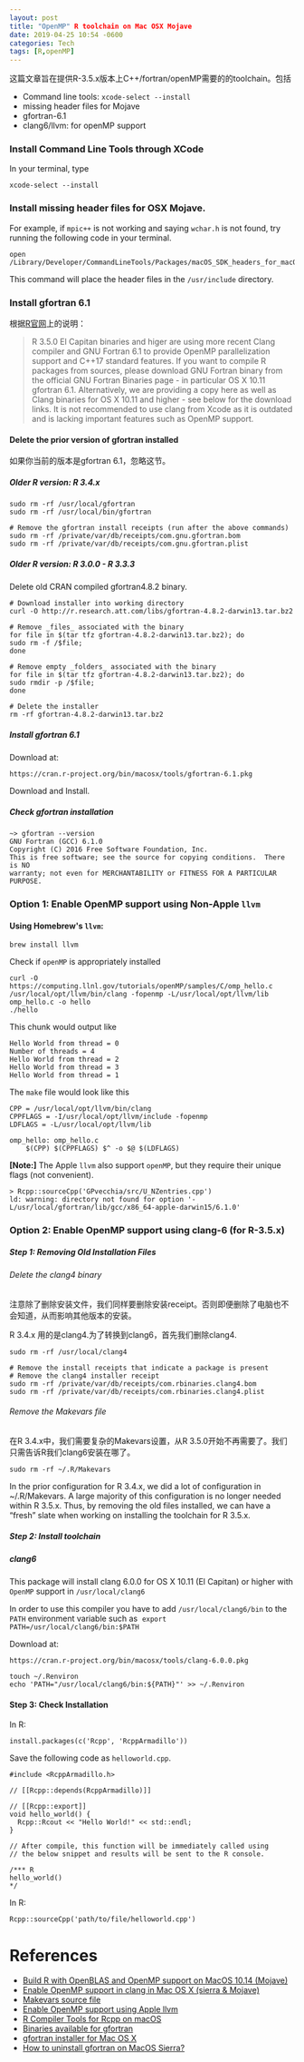 ```yaml
---
layout: post
title: "OpenMP" R toolchain on Mac OSX Mojave
date: 2019-04-25 10:54 -0600
categories: Tech
tags: [R,openMP]
---
```


这篇文章旨在提供R-3.5.x版本上C++/fortran/openMP需要的的toolchain。包括
- Command line tools: `xcode-select --install`
- missing header files for Mojave
- gfortran-6.1
- clang6/llvm: for openMP support

### Install Command Line Tools through XCode

In your terminal, type
```
xcode-select --install
```

### Install missing header files for OSX Mojave.
For example, if `mpic++` is not working and saying `wchar.h` is not found, try running the following code in your terminal.

```
open /Library/Developer/CommandLineTools/Packages/macOS_SDK_headers_for_macOS_10.14.pkg
```

This command will place the header files in the `/usr/include` directory.

### Install gfortran 6.1
根据[R官网](https://cran.r-project.org/bin/macosx/tools/)上的说明：
> R 3.5.0 El Capitan binaries and higer are using more recent Clang compiler and GNU Fortran 6.1 to provide OpenMP parallelization support and C++17 standard features. If you want to compile R packages from sources, please download GNU Fortran binary from the official GNU Fortran Binaries page - in particular OS X 10.11 gfortran 6.1. Alternatively, we are providing a copy here as well as Clang binaries for OS X 10.11 and higher - see below for the download links. It is not recommended to use clang from Xcode as it is outdated and is lacking important features such as OpenMP support.

#### Delete the prior version of gfortran installed
如果你当前的版本是gfortran 6.1，忽略这节。

##### Older R version: R 3.4.x
```
sudo rm -rf /usr/local/gfortran
sudo rm -rf /usr/local/bin/gfortran

# Remove the gfortran install receipts (run after the above commands)
sudo rm -rf /private/var/db/receipts/com.gnu.gfortran.bom
sudo rm -rf /private/var/db/receipts/com.gnu.gfortran.plist
```

##### Older R version: R 3.0.0 - R 3.3.3
Delete old CRAN compiled gfortran4.8.2 binary.
```
# Download installer into working directory
curl -O http://r.research.att.com/libs/gfortran-4.8.2-darwin13.tar.bz2

# Remove _files_ associated with the binary
for file in $(tar tfz gfortran-4.8.2-darwin13.tar.bz2); do
sudo rm -f /$file;
done

# Remove empty _folders_ associated with the binary
for file in $(tar tfz gfortran-4.8.2-darwin13.tar.bz2); do
sudo rmdir -p /$file;
done

# Delete the installer
rm -rf gfortran-4.8.2-darwin13.tar.bz2
```

##### Install gfortran 6.1
Download at:
```
https://cran.r-project.org/bin/macosx/tools/gfortran-6.1.pkg
```
Download and Install.

##### Check gfortran installation
```
~> gfortran --version
GNU Fortran (GCC) 6.1.0
Copyright (C) 2016 Free Software Foundation, Inc.
This is free software; see the source for copying conditions.  There is NO
warranty; not even for MERCHANTABILITY or FITNESS FOR A PARTICULAR PURPOSE.
```


### Option 1: Enable OpenMP support using Non-Apple `llvm`

#### Using Homebrew's `llvm`:
```
brew install llvm
```

Check if `openMP` is appropriately installed
```
curl -O https://computing.llnl.gov/tutorials/openMP/samples/C/omp_hello.c
/usr/local/opt/llvm/bin/clang -fopenmp -L/usr/local/opt/llvm/lib omp_hello.c -o hello
./hello
```

This chunk would output like
```
Hello World from thread = 0
Number of threads = 4
Hello World from thread = 2
Hello World from thread = 3
Hello World from thread = 1
```

The `make` file would look like this
```
CPP = /usr/local/opt/llvm/bin/clang
CPPFLAGS = -I/usr/local/opt/llvm/include -fopenmp
LDFLAGS = -L/usr/local/opt/llvm/lib

omp_hello: omp_hello.c
    $(CPP) $(CPPFLAGS) $^ -o $@ $(LDFLAGS)
```

**[Note:]**
The Apple `llvm` also support `openMP`, but they require their unique flags (not convenient).

```{R}
> Rcpp::sourceCpp('GPvecchia/src/U_NZentries.cpp')
ld: warning: directory not found for option '-L/usr/local/gfortran/lib/gcc/x86_64-apple-darwin15/6.1.0'
```

### Option 2: Enable OpenMP support using clang-6 (for R-3.5.x)

##### Step 1: Removing Old Installation Files

###### Delete the clang4 binary
注意除了删除安装文件，我们同样要删除安装receipt。否则即便删除了电脑也不会知道，从而影响其他版本的安装。

R 3.4.x 用的是clang4.为了转换到clang6，首先我们删除clang4.

```
sudo rm -rf /usr/local/clang4

# Remove the install receipts that indicate a package is present
# Remove the clang4 installer receipt
sudo rm -rf /private/var/db/receipts/com.rbinaries.clang4.bom
sudo rm -rf /private/var/db/receipts/com.rbinaries.clang4.plist
```

###### Remove the Makevars file
在R 3.4.x中，我们需要复杂的Makevars设置，从R 3.5.0开始不再需要了。我们只需告诉R我们clang6安装在哪了。
```
sudo rm -rf ~/.R/Makevars
```
In the prior configuration for R 3.4.x, we did a lot of configuration in ~/.R/Makevars. A large majority of this configuration is no longer needed within R 3.5.x. Thus, by removing the old files installed, we can have a “fresh” slate when working on installing the toolchain for R 3.5.x.


##### Step 2: Install toolchain

##### clang6
This package will install clang 6.0.0 for OS X 10.11 (El Capitan) or higher with `OpenMP` support in `/usr/local/clang6`

In order to use this compiler you have to add `/usr/local/clang6/bin` to the `PATH` environment variable such as
 `export PATH=/usr/local/clang6/bin:$PATH`

Download at:
```
https://cran.r-project.org/bin/macosx/tools/clang-6.0.0.pkg
```

```
touch ~/.Renviron
echo 'PATH="/usr/local/clang6/bin:${PATH}"' >> ~/.Renviron
```


#### Step 3: Check Installation

In R:
```
install.packages(c('Rcpp', 'RcppArmadillo'))
```

Save the following code as `helloworld.cpp`.
```
#include <RcppArmadillo.h>   

// [[Rcpp::depends(RcppArmadillo)]]

// [[Rcpp::export]]
void hello_world() {
  Rcpp::Rcout << "Hello World!" << std::endl;  
}

// After compile, this function will be immediately called using
// the below snippet and results will be sent to the R console.

/*** R
hello_world()
*/
```

In R:
```
Rcpp::sourceCpp('path/to/file/helloworld.cpp')
```

# References
- [Build R with OpenBLAS and OpenMP support on MacOS 10.14 (Mojave)](https://www.btskinner.me/code/install-r-with-openblas-and-openmp-on-macos-mojave/)
- [Enable OpenMP support in clang in Mac OS X (sierra & Mojave)](https://stackoverflow.com/questions/43555410/enable-openmp-support-in-clang-in-mac-os-x-sierra-mojave)
- [Makevars source file](https://gist.github.com/btskinner/81511cbc878eb08c8abcccef6c30f829)
- [Enable OpenMP support using Apple llvm ](https://iscinumpy.gitlab.io/post/omp-on-high-sierra/)
- [R Compiler Tools for Rcpp on macOS](http://thecoatlessprofessor.com/programming/r-compiler-tools-for-rcpp-on-macos/)
- [Binaries available for gfortran](https://gcc.gnu.org/wiki/GFortranBinaries#MacOS)
- [gfortran installer for Mac OS X](https://github.com/fxcoudert/gfortran-for-macOS/releases)
- [How to uninstall gfortran on MacOS Sierra?](https://stackoverflow.com/questions/44931195/how-to-uninstall-gfortran-on-macos-sierra)
